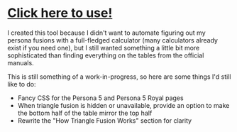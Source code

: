 # [Click here to use!](https://iainpassa.github.io/web-persona-table/)

I created this tool because I didn't want to automate figuring out my persona fusions with a full-fledged calculator (many calculators already exist if you need one), but I still wanted something a little bit more sophisticated than finding everything on the tables from the official manuals.

This is still something of a work-in-progress, so here are some things I'd still like to do:

- Fancy CSS for the Persona 5 and Persona 5 Royal pages
- When triangle fusion is hidden or unavailable, provide an option to make the bottom half of the table mirror the top half
- Rewrite the "How Triangle Fusion Works" section for clarity